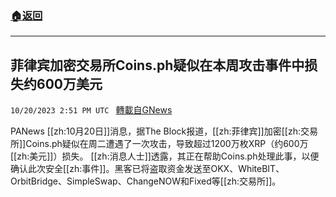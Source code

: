 ###  [:house:返回](README.md)
---


## 菲律宾加密交易所Coins.ph疑似在本周攻击事件中损失约600万美元
`10/20/2023 2:51 PM UTC ` [轉載自GNews](https://gnews.org/articles/1859878)

PANews [[zh:10月20日]]消息，据The Block报道，[[zh:菲律宾]]加密[[zh:交易所]]Coins.ph疑似在周二遭遇了一次攻击，导致超过1200万枚XRP（约600万[[zh:美元]]）损失。 [[zh:消息人士]]透露，其正在帮助Coins.ph处理此事，以便确认此次安全[[zh:事件]]。黑客已将盗取资金发送至OKX、WhiteBIT、OrbitBridge、SimpleSwap、ChangeNOW和Fixed等[[zh:交易所]]。
